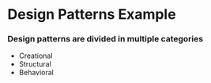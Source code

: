 <h1>Design Patterns Example</h1>
<h3>Design patterns are divided in multiple categories</h3>
<ul>
<li>Creational</li>
<li>Structural</li>
<li>Behavioral</li>
</ul>